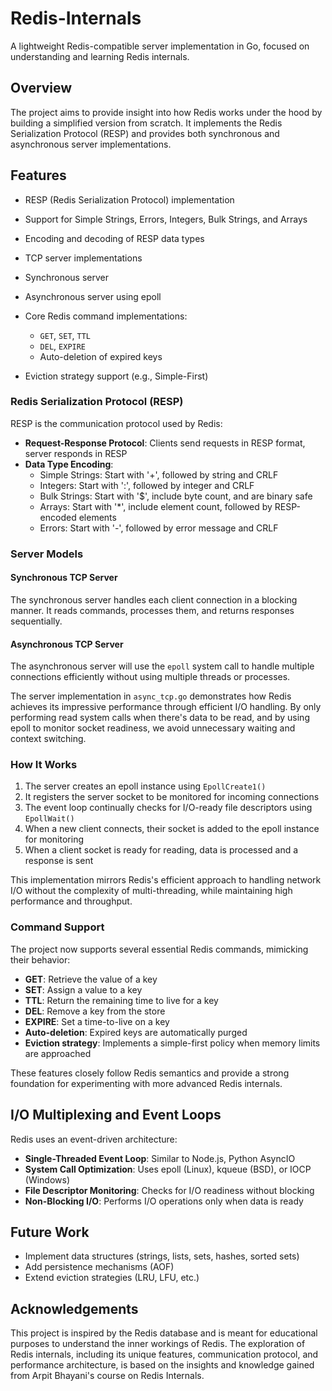 # Redis-Internals

A lightweight Redis-compatible server implementation in Go, focused on understanding and learning Redis internals.

## Overview

The project aims to provide insight into how Redis works under the hood by building a simplified version from scratch. It implements the Redis Serialization Protocol (RESP) and provides both synchronous and asynchronous server implementations.

## Features

- RESP (Redis Serialization Protocol) implementation
- Support for Simple Strings, Errors, Integers, Bulk Strings, and Arrays
- Encoding and decoding of RESP data types
- TCP server implementations
- Synchronous server
- Asynchronous server using epoll
- Core Redis command implementations:

  - `GET`, `SET`, `TTL`
  - `DEL`, `EXPIRE`
  - Auto-deletion of expired keys
- Eviction strategy support (e.g., Simple-First)

### Redis Serialization Protocol (RESP)

RESP is the communication protocol used by Redis:

- **Request-Response Protocol**: Clients send requests in RESP format, server responds in RESP
- **Data Type Encoding**:
  - Simple Strings: Start with '+', followed by string and CRLF
  - Integers: Start with ':', followed by integer and CRLF
  - Bulk Strings: Start with '$', include byte count, and are binary safe
  - Arrays: Start with '*', include element count, followed by RESP-encoded elements
  - Errors: Start with '-', followed by error message and CRLF

### Server Models

#### Synchronous TCP Server

The synchronous server handles each client connection in a blocking manner. It reads commands, processes them, and returns responses sequentially.

#### Asynchronous TCP Server

The asynchronous server will use the `epoll` system call to handle multiple connections efficiently without using multiple threads or processes.

The server implementation in `async_tcp.go` demonstrates how Redis achieves its impressive performance through efficient I/O handling. By only performing read system calls when there's data to be read, and by using epoll to monitor socket readiness, we avoid unnecessary waiting and context switching.

### How It Works

1. The server creates an epoll instance using `EpollCreate1()`
2. It registers the server socket to be monitored for incoming connections
3. The event loop continually checks for I/O-ready file descriptors using `EpollWait()`
4. When a new client connects, their socket is added to the epoll instance for monitoring
5. When a client socket is ready for reading, data is processed and a response is sent

This implementation mirrors Redis's efficient approach to handling network I/O without the complexity of multi-threading, while maintaining high performance and throughput.

### Command Support

The project now supports several essential Redis commands, mimicking their behavior:

- **GET**: Retrieve the value of a key
- **SET**: Assign a value to a key
- **TTL**: Return the remaining time to live for a key
- **DEL**: Remove a key from the store
- **EXPIRE**: Set a time-to-live on a key
- **Auto-deletion**: Expired keys are automatically purged
- **Eviction strategy**: Implements a simple-first policy when memory limits are approached

These features closely follow Redis semantics and provide a strong foundation for experimenting with more advanced Redis internals.

## I/O Multiplexing and Event Loops

Redis uses an event-driven architecture:

- **Single-Threaded Event Loop**: Similar to Node.js, Python AsyncIO
- **System Call Optimization**: Uses epoll (Linux), kqueue (BSD), or IOCP (Windows)
- **File Descriptor Monitoring**: Checks for I/O readiness without blocking
- **Non-Blocking I/O**: Performs I/O operations only when data is ready

## Future Work

* Implement data structures (strings, lists, sets, hashes, sorted sets)
* Add persistence mechanisms (AOF)
* Extend eviction strategies (LRU, LFU, etc.)

## Acknowledgements

This project is inspired by the Redis database and is meant for educational purposes to understand the inner workings of Redis. The exploration of Redis internals, including its unique features, communication protocol, and performance architecture, is based on the insights and knowledge gained from Arpit Bhayani's course on Redis Internals.
